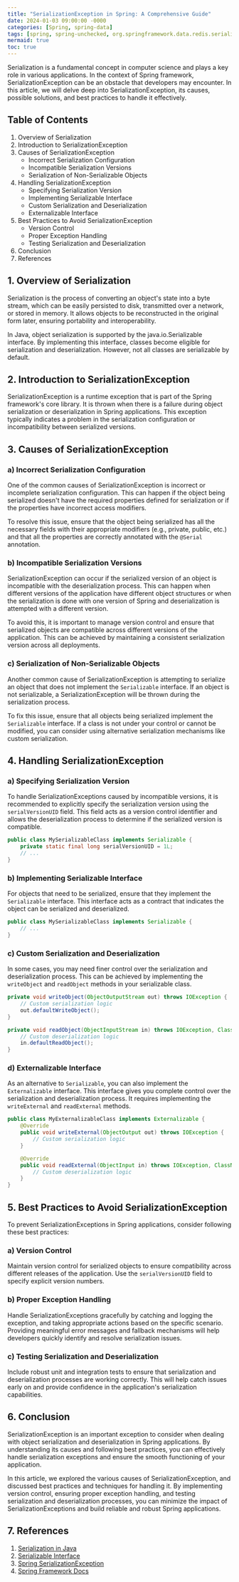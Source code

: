 ```yaml
---
title: "SerializationException in Spring: A Comprehensive Guide"
date: 2024-01-03 09:00:00 -0000
categories: [Spring, spring-data]
tags: [spring, spring-unchecked, org.springframework.data.redis.serializer]
mermaid: true
toc: true
---
```



Serialization is a fundamental concept in computer science and plays a key role in various applications. In the context of Spring framework, SerializationException can be an obstacle that developers may encounter. In this article, we will delve deep into SerializationException, its causes, possible solutions, and best practices to handle it effectively.

## Table of Contents

1. Overview of Serialization
2. Introduction to SerializationException
3. Causes of SerializationException
   - Incorrect Serialization Configuration
   - Incompatible Serialization Versions
   - Serialization of Non-Serializable Objects
4. Handling SerializationException
   - Specifying Serialization Version
   - Implementing Serializable Interface
   - Custom Serialization and Deserialization
   - Externalizable Interface
5. Best Practices to Avoid SerializationException
   - Version Control
   - Proper Exception Handling
   - Testing Serialization and Deserialization
6. Conclusion
7. References

## 1. Overview of Serialization

Serialization is the process of converting an object's state into a byte stream, which can be easily persisted to disk, transmitted over a network, or stored in memory. It allows objects to be reconstructed in the original form later, ensuring portability and interoperability.

In Java, object serialization is supported by the java.io.Serializable interface. By implementing this interface, classes become eligible for serialization and deserialization. However, not all classes are serializable by default.

## 2. Introduction to SerializationException

SerializationException is a runtime exception that is part of the Spring framework's core library. It is thrown when there is a failure during object serialization or deserialization in Spring applications. This exception typically indicates a problem in the serialization configuration or incompatibility between serialized versions.

## 3. Causes of SerializationException

### a) Incorrect Serialization Configuration

One of the common causes of SerializationException is incorrect or incomplete serialization configuration. This can happen if the object being serialized doesn't have the required properties defined for serialization or if the properties have incorrect access modifiers.

To resolve this issue, ensure that the object being serialized has all the necessary fields with their appropriate modifiers (e.g., private, public, etc.) and that all the properties are correctly annotated with the `@Serial` annotation.

### b) Incompatible Serialization Versions

SerializationException can occur if the serialized version of an object is incompatible with the deserialization process. This can happen when different versions of the application have different object structures or when the serialization is done with one version of Spring and deserialization is attempted with a different version.

To avoid this, it is important to manage version control and ensure that serialized objects are compatible across different versions of the application. This can be achieved by maintaining a consistent serialization version across all deployments.

### c) Serialization of Non-Serializable Objects

Another common cause of SerializationException is attempting to serialize an object that does not implement the `Serializable` interface. If an object is not serializable, a SerializationException will be thrown during the serialization process.

To fix this issue, ensure that all objects being serialized implement the `Serializable` interface. If a class is not under your control or cannot be modified, you can consider using alternative serialization mechanisms like custom serialization.

## 4. Handling SerializationException

### a) Specifying Serialization Version

To handle SerializationExceptions caused by incompatible versions, it is recommended to explicitly specify the serialization version using the `serialVersionUID` field. This field acts as a version control identifier and allows the deserialization process to determine if the serialized version is compatible.

```java
public class MySerializableClass implements Serializable {
    private static final long serialVersionUID = 1L;
    // ...
}
```

### b) Implementing Serializable Interface

For objects that need to be serialized, ensure that they implement the `Serializable` interface. This interface acts as a contract that indicates the object can be serialized and deserialized.

```java
public class MySerializableClass implements Serializable {
    // ...
}
```

### c) Custom Serialization and Deserialization

In some cases, you may need finer control over the serialization and deserialization process. This can be achieved by implementing the `writeObject` and `readObject` methods in your serializable class.

```java
private void writeObject(ObjectOutputStream out) throws IOException {
    // Custom serialization logic
    out.defaultWriteObject();
}

private void readObject(ObjectInputStream in) throws IOException, ClassNotFoundException {
    // Custom deserialization logic
    in.defaultReadObject();
}
```

### d) Externalizable Interface

As an alternative to `Serializable`, you can also implement the `Externalizable` interface. This interface gives you complete control over the serialization and deserialization process. It requires implementing the `writeExternal` and `readExternal` methods.

```java
public class MyExternalizableClass implements Externalizable {
    @Override
    public void writeExternal(ObjectOutput out) throws IOException {
        // Custom serialization logic
    }

    @Override
    public void readExternal(ObjectInput in) throws IOException, ClassNotFoundException {
        // Custom deserialization logic
    }
}
```

## 5. Best Practices to Avoid SerializationException

To prevent SerializationExceptions in Spring applications, consider following these best practices:

### a) Version Control

Maintain version control for serialized objects to ensure compatibility across different releases of the application. Use the `serialVersionUID` field to specify explicit version numbers.

### b) Proper Exception Handling

Handle SerializationExceptions gracefully by catching and logging the exception, and taking appropriate actions based on the specific scenario. Providing meaningful error messages and fallback mechanisms will help developers quickly identify and resolve serialization issues.

### c) Testing Serialization and Deserialization

Include robust unit and integration tests to ensure that serialization and deserialization processes are working correctly. This will help catch issues early on and provide confidence in the application's serialization capabilities.

## 6. Conclusion

SerializationException is an important exception to consider when dealing with object serialization and deserialization in Spring applications. By understanding its causes and following best practices, you can effectively handle serialization exceptions and ensure the smooth functioning of your application.

In this article, we explored the various causes of SerializationException, and discussed best practices and techniques for handling it. By implementing version control, ensuring proper exception handling, and testing serialization and deserialization processes, you can minimize the impact of SerializationExceptions and build reliable and robust Spring applications.

## 7. References

1. [Serialization in Java](https://docs.oracle.com/javase/tutorial/jndi/objects/serial.html)
2. [Serializable Interface](https://docs.oracle.com/en/java/javase/14/docs/api/java.base/java/io/Serializable.html)
3. [Spring SerializationException](https://docs.spring.io/spring-framework/docs/current/javadoc-api/org/springframework/serialization/SerializationException.html)
4. [Spring Framework Docs](https://docs.spring.io/spring-framework/docs/current/reference/html/)